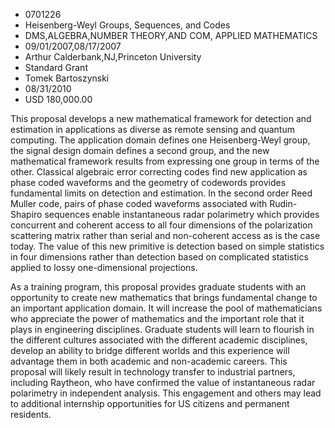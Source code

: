 
* 0701226
* Heisenberg-Weyl Groups, Sequences, and Codes
* DMS,ALGEBRA,NUMBER THEORY,AND COM, APPLIED MATHEMATICS
* 09/01/2007,08/17/2007
* Arthur Calderbank,NJ,Princeton University
* Standard Grant
* Tomek Bartoszynski
* 08/31/2010
* USD 180,000.00

This proposal develops a new mathematical framework for detection and estimation
in applications as diverse as remote sensing and quantum computing. The
application domain defines one Heisenberg-Weyl group, the signal design domain
defines a second group, and the new mathematical framework results from
expressing one group in terms of the other. Classical algebraic error correcting
codes find new application as phase coded waveforms and the geometry of
codewords provides fundamental limits on detection and estimation. In the second
order Reed Muller code, pairs of phase coded waveforms associated with Rudin-
Shapiro sequences enable instantaneous radar polarimetry which provides
concurrent and coherent access to all four dimensions of the polarization
scattering matrix rather than serial and non-coherent access as is the case
today. The value of this new primitive is detection based on simple statistics
in four dimensions rather than detection based on complicated statistics applied
to lossy one-dimensional projections.

As a training program, this proposal provides graduate students with an
opportunity to create new mathematics that brings fundamental change to an
important application domain. It will increase the pool of mathematicians who
appreciate the power of mathematics and the important role that it plays in
engineering disciplines. Graduate students will learn to flourish in the
different cultures associated with the different academic disciplines, develop
an ability to bridge different worlds and this experience will advantage them in
both academic and non-academic careers. This proposal will likely result in
technology transfer to industrial partners, including Raytheon, who have
confirmed the value of instantaneous radar polarimetry in independent analysis.
This engagement and others may lead to additional internship opportunities for
US citizens and permanent residents.


